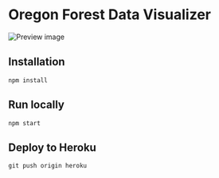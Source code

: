 # Oregon Forest Data Visualizer

![Preview image](./preview.PNG)

## Installation
```
npm install
```

## Run locally
```
npm start
```

## Deploy to Heroku
```
git push origin heroku
```
